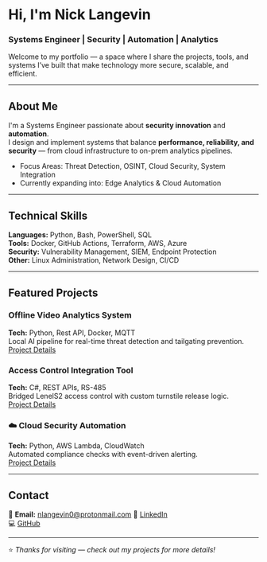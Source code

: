 
# Hi, I'm Nick Langevin

### Systems Engineer | Security | Automation | Analytics  

Welcome to my portfolio — a space where I share the projects, tools, and systems I’ve built that make technology more secure, scalable, and efficient.

---

##  About Me  
I'm a Systems Engineer passionate about **security innovation** and **automation**.  
I design and implement systems that balance **performance, reliability, and security** — from cloud infrastructure to on-prem analytics pipelines.

-  Focus Areas: Threat Detection, OSINT, Cloud Security, System Integration  
-  Currently expanding into: Edge Analytics & Cloud Automation  

---

##  Technical Skills  
**Languages:** Python, Bash, PowerShell, SQL  
**Tools:** Docker, GitHub Actions, Terraform, AWS, Azure  
**Security:** Vulnerability Management, SIEM, Endpoint Protection  
**Other:** Linux Administration, Network Design, CI/CD  

---

##  Featured Projects  
###  Offline Video Analytics System  
**Tech:** Python, Rest API, Docker, MQTT  
Local AI pipeline for real-time threat detection and tailgating prevention.  
 [Project Details](projects.md)

###  Access Control Integration Tool  
**Tech:** C#, REST APIs, RS-485  
Bridged LenelS2 access control with custom turnstile release logic.  
 [Project Details](projects.md)

### ☁️ Cloud Security Automation  
**Tech:** Python, AWS Lambda, CloudWatch  
Automated compliance checks with event-driven alerting.  
 [Project Details](projects.md)

---

##  Contact  
📧 **Email:** nlangevin0@protonmail.com
🔗 [LinkedIn](https://linkedin.com/in/yourprofile)  
💻 [GitHub](https://github.com/nicklangevin)

---

⭐ *Thanks for visiting — check out my projects for more details!*

